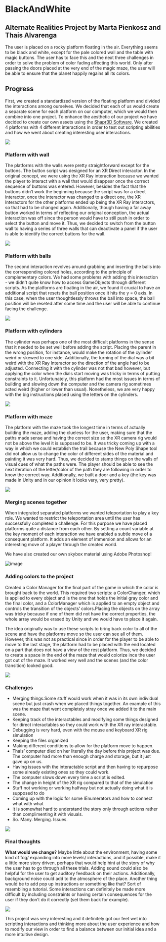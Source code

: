 # BlackAndWhite
## Alternate Realities Project by Marta Pienkosz and Thais Alvarenga

The user is placed on a rocky platform floating in the air. Everything seems to be black and white, except for the pale colored wall and the table with magic buttons. The user has to face this and the next three challenges in order to solve the problem of color fading affecting this world. Only after passing the doors placed at the very end of the magic maze, the user will  be able to ensure that the planet happily regains all its colors.


## Progress

First, we created a standardized version of the floating platform and divided the interactions among ourselves. We decided that each of us would create a separate scene for each platform on our computer, which we would then combine into one project. To enhance the aesthetic of our project we have decided to create our own assets using the [Shapr3D Software](https://www.shapr3d.com/). We created 4 platforms with 4 different interactions in order to test out scripting abilities and how we went about creating interesting user interactions.

![](images/p8.png)


### Platform with wall
The platforms with the walls were pretty straightforward except for the buttons. The button script was designed for an XR Direct interactor. In the original concept, we were using the XR Ray interaction because we wanted the player to interact with a wall that would disappear once the correct sequence of buttons was entered. However, besides the fact that the buttons didn’t work the beginning because the script was for a direct interactor, once the interactor was changed to a direct one, the XR Interactors for the other platforms ended up being the XR Ray interactors, so that had to be changed again. Additionally, though having a far away button worked in terms of reflecting our original conception, the actual interaction was off since the person would have to still push in order to select the button and move it. Thus, we decided to switch from the button wall to having a series of three walls that can deactivate a panel if the user is able to identify the correct buttons for the wall. 

![](images/p1.png)


### Platform with balls
The second interaction revolves around grabbing and inserting the balls into the corresponding colored holes, according to the principle of complementary colors. We had some problems with adding this interaction - we didn't quite know how to access GameObjects through different scripts. As the platforms are floating in the air, we found it crucial to have an additional script that resets the ball position once it hits the y = 0 axis. In this case, when the user thoughtlessly throws the ball into space, the ball position will be reseted after some time and the user will be able to continue facing the challenge.

![](images/p2.png)


### Platform with cylinders
The cylinder was perhaps one of the most difficult platforms in the sense that it needed to be set well before adding the script. Placing the parent in the wrong position, for instance, would make the rotation of the cylinder weird or skewed to one side. Additionally, the turning of the dial was a bit weird with the XR Ray Interactor so the direction of the angle had to be adjusted. Connecting it with the cylinder was not that bad however, but applying the color when the dials start moving was tricky in terms of putting constraints to it.  Unfortunately, this platform had the most issues in terms of building and slowing down the computer and the camera rig sometimes acted weird (higher or lower than usual). Nonetheless, we are very happy with the big instructions placed using the letters on the cylinders. 

![](images/p3.png)


### Platform with maze

The platform with the maze took the longest time in terms of actually building the maze, adding the clueless for the user, making sure that the paths made sense and having the correct size so the XR camera rig would not be above the level it is supposed to be. It was tricky coming up with a way in which we could establish the trail because the New Poly Shape tool did not allow us to change the color of different sides of the material and painting it was very hard. Thus, we decided to stamp things on the walls of visual cues of what the paths were. The player should be able to see the next iteration of the letter/color of the path they are following in order to know the correct way. Additionally, we built a door and a key (the key was made in Unity and in our opinion it looks very, very pretty).

![](images/p4.png)


### Merging scenes together
When integrated separated platforms we wanted teleportation to play a key role. We wanted to restrict the teleportation area until the user has successfully completed a challenge. For this purpose we have placed platforms quite a distance from each other. By setting a count variable at the key moment of each interaction we have enabled a subtle move of a consequent platform. It adds an element of immersion and allows for an interesting move of a player through the created world.

We have also created our own skybox material using Adobe Photoshop!

![image](https://user-images.githubusercontent.com/70956012/137117999-b18c50ea-b0a9-4522-b0a1-1e93659e5a0a.png)


### Adding colors to the project
Created a Color Manager for the final part of the game in which the color is brought back to the world. This required two scripts: a ColorChanger, which is applied to every object and is the one that holds the initial gray color and the final color, and a ColorManager which is applied to an empty object and controls the transition of the objects’ colors.Placing the objects on the array was tricky because if one of them did not have the correct properties, the whole array would be erased by Unity and we would have to place it again. 

The idea originally was to use these scripts to bring back color to all of the scene and have the platforms move so the user can see all of them. However, this was not as practical since in order for the player to be able to move to the last stage, the platform had to be placed with the end located on a part that does not have a view of the rest platform. Thus, we decided to create a space in the end of the maze that would colorize ince the user got out of the maze. It worked very well and the scenes (and the color transition) looked good. 

![](images/p9.png)

### Challenges
- Merging things.Some stuff would work when it was in its own individual scene but just crash when we placed things together. An example of this was the maze that went completely stray once we added it to the main scene. 
- Keeping track of the interactables and modifying some things designed for direct interactables so they could work with the XR ray interactable.
- Debugging is very hard, even with the mouse and keyboard XR rig simulation
- Keeping the files organized 
- Making different conditions to allow for the platform move to happen. 
- Thais’ computer died on her literally the day before this project was due. The computer had more than enough charge and storage, but it just gave up on us. 
- Having issues with the interactable script and then having to repurpose some already existing ones so they could work. 
- The computer slows down every time a script is edited. 
- The change in height of the XR rig compared to that of the simulation
- Stuff not working or working halfway but not actually doing what it is supposed to do
- Coming up with the logic for some IEnumerators and how to connect what with what 
- It is somewhat hard to understand the story only through actions rather than complimenting it with visuals. 
- So. Many. Merging. Issues. 

![](images/p6.png)


### Final thoughts
**What would we change?** Maybe little about the environment, having some kind of fog/ expanding into more levels/ interactions, and if possible, make it a little more story driven, perhaps that would help hint at the story of why the user has to go through all these trials. 
Adding sound could also be helpful for the user to get auditory feedback on their actions. Additionally, background noise could add to the atmosphere of the place. Another thing would be to add pop up instructions or something like that? Sort of resembling a tutorial. 
Some interactions can definitely be made more difficult by including constraints or having certain consequences for the user if they don’t do it correctly (set them back for example).

![](images/p7.png)

This project was very interesting and it definitely got our feet wet into scripting interactions and thinking more about the user experience and how to modify our view in order to find a balance between our initial idea and a more intuitive design.
